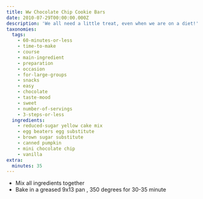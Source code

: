 ```yaml
---
title: Ww Chocolate Chip Cookie Bars
date: 2010-07-29T00:00:00.000Z
description: 'We all need a little treat, even when we are on a diet!'
taxonomies:
  tags:
    - 60-minutes-or-less
    - time-to-make
    - course
    - main-ingredient
    - preparation
    - occasion
    - for-large-groups
    - snacks
    - easy
    - chocolate
    - taste-mood
    - sweet
    - number-of-servings
    - 3-steps-or-less
  ingredients:
    - reduced-sugar yellow cake mix
    - egg beaters egg substitute
    - brown sugar substitute
    - canned pumpkin
    - mini chocolate chip
    - vanilla
extra:
  minutes: 35
---
```

 - Mix all ingredients together
 - Bake in a greased 9x13 pan , 350 degrees for 30-35 minute
